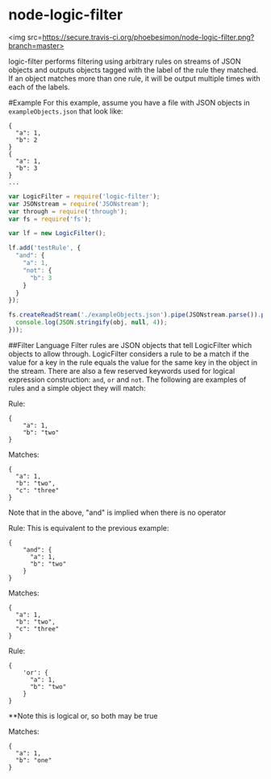 node-logic-filter
=================

<img src=https://secure.travis-ci.org/phoebesimon/node-logic-filter.png?branch=master>

logic-filter performs filtering using arbitrary rules on streams of JSON objects and outputs objects tagged with the label of the rule they matched. If an object matches more than one rule, it will be output multiple times with each of the labels.

#Example
For this example, assume you have a file with JSON objects in `exampleObjects.json` that look like:

```
{
  "a": 1,
  "b": 2
}
{
  "a": 1,
  "b": 3
} 
...
```

``` js
var LogicFilter = require('logic-filter');
var JSONstream = require('JSONstream');
var through = require('through');
var fs = require('fs');

var lf = new LogicFilter();

lf.add('testRule', {
  "and": {
    "a": 1,
    "not": {
      "b": 3
    }
  }
});

fs.createReadStream('./exampleObjects.json').pipe(JSONstream.parse()).pipe(lf).pipe(through(function(obj) {
  console.log(JSON.stringify(obj, null, 4));
}));

```

##Filter Language
Filter rules are JSON objects that tell LogicFilter which objects to allow through. LogicFilter considers a rule to be a match if the value for a key in the rule equals the value for the same key in the object in the stream. There are also a few reserved keywords used for logical expression construction: `and`, `or` and `not`. The following are examples of rules and a simple object they will match:

Rule:
```
{
    "a": 1,
    "b": "two"
}
```

Matches:
```
{
  "a": 1,
  "b": "two",
  "c": "three"
}
```
Note that in the above, "and" is implied when there is no operator

Rule:
This is equivalent to the previous example:
```
{
    "and": {
      "a": 1,
      "b": "two"
    }
}
```

Matches:
```
{
  "a": 1,
  "b": "two",
  "c": "three"
}
```

Rule:
```
{
    'or': {
      "a": 1,
      "b": "two"
    }
}
```
**Note this is logical or, so both may be true

Matches:
```
{
  "a": 1,
  "b": "one"
}
```

